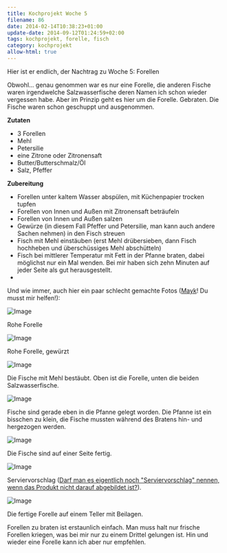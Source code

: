 ```yaml
---
title: Kochprojekt Woche 5
filename: 86
date: 2014-02-14T10:38:23+01:00
update-date: 2014-09-12T01:24:59+02:00
tags: kochprojekt, forelle, fisch
category: kochprojekt
allow-html: true
---
```


<p>Hier ist er endlich, der Nachtrag zu Woche 5: Forellen</p>

<p>Obwohl... genau genommen war es nur eine Forelle, die anderen Fische waren irgendwelche Salzwasserfische deren Namen ich schon wieder vergessen habe. Aber im Prinzip geht es hier um die Forelle. Gebraten. Die Fische waren schon geschuppt und ausgenommen.</p>

<p><strong>Zutaten</strong></p>

<ul>
<li>3 Forellen</li>

<li>Mehl</li>

<li>Petersilie</li>

<li>eine Zitrone oder Zitronensaft</li>

<li>Butter/Butterschmalz/Öl</li>

<li>Salz, Pfeffer</li>
</ul>

<p><strong>Zubereitung</strong></p>

<ul>
<li>Forellen unter kaltem Wasser abspülen, mit Küchenpapier trocken tupfen</li>

<li>Forellen von Innen und Außen mit Zitronensaft beträufeln</li>

<li>Forellen von Innen und Außen salzen</li>

<li>Gewürze (in diesem Fall Pfeffer und Petersilie, man kann auch andere Sachen nehmen) in den Fisch streuen</li>

<li>Fisch mit Mehl einstäuben (erst Mehl drübersieben, dann Fisch hochheben und überschüssiges Mehl abschütteln)</li>

<li>Fisch bei mittlerer Temperatur mit Fett in der Pfanne braten, dabei möglichst nur ein Mal wenden. Bei mir haben sich zehn Minuten auf jeder Seite als gut herausgestellt.</li>

<li>
</li></ul>

<p>Und wie immer, auch hier ein paar schlecht gemachte Fotos (<a href="http://www.angerichtet.net/blog/">Mayk</a>! Du musst mir helfen!):</p>

<p><img src="/hosted_files/43/download" alt="Image"></p>

<p>Rohe Forelle</p>

<p><img src="/hosted_files/44/download" alt="Image"></p>

<p>Rohe Forelle, gewürzt</p>

<p><img src="/hosted_files/45/download" alt="Image"></p>

<p>Die Fische mit Mehl bestäubt. Oben ist die Forelle, unten die beiden Salzwasserfische.</p>

<p><img src="/hosted_files/46/download" alt="Image"></p>

<p>Fische sind gerade eben in die Pfanne gelegt worden. Die Pfanne ist ein bisschen zu klein, die Fische mussten während des Bratens hin- und hergezogen werden.</p>

<p><img src="/hosted_files/47/download" alt="Image"></p>

<p>Die Fische sind auf einer Seite fertig.</p>

<p><img src="/hosted_files/48/download" alt="Image"></p>

<p>Serviervorschlag (<a href="/quote_of_the_days/241">Darf man es eigentlich noch "Serviervorschlag" nennen, wenn das Produkt nicht darauf abgebildet ist?</a>).</p>

<p><img src="/hosted_files/49/download" alt="Image"></p>

<p>Die fertige Forelle auf einem Teller mit Beilagen.</p>

<p>Forellen zu braten ist erstaunlich einfach. Man muss halt nur frische Forellen kriegen, was bei mir nur zu einem Drittel gelungen ist. Hin und wieder eine Forelle kann ich aber nur empfehlen.</p>



